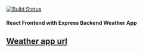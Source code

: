 [![Build Status](https://travis-ci.com/mrndhlovu/simple-node-react-weather-app.svg?branch=master)](https://travis-ci.com/mrndhlovu/simple-node-react-weather-app)

#### React Frontend with Express Backend Weather App

## [Weather app url](https://reactnode-weather-app.herokuapp.com/)
